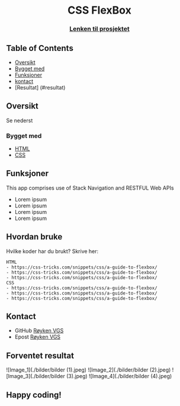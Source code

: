 
<h1 align="center">CSS FlexBox</h1>
<div align="center">
  <h3>
    <a href="https://github.com/roykenvgs/jegvetikke">
      Lenken til prosjektet
    </a>
  </h3>
</div>

<!-- TABLE OF CONTENTS -->

## Table of Contents

- [Oversikt](#oversikt)
- [Bygget med](#bygget-med)
- [Funksjoner](#funksjoner)
- [kontact](#kontact)
- [Resultat] (#resultat)

<!-- OVERVIEW -->
## Oversikt
Se nederst

### Bygget med
- [HTML](https://www.w3schools.com/html/)
- [CSS](https://www.w3schools.com/css/default.asp)

## Funksjoner
This app comprises use of Stack Navigation and RESTFUL Web APIs
- Lorem ipsum 
- Lorem ipsum 
- Lorem ipsum 
- Lorem ipsum 

## Hvordan bruke
Hvilke koder har du brukt? Skrive her:

```
HTML 
- https://css-tricks.com/snippets/css/a-guide-to-flexbox/
- https://css-tricks.com/snippets/css/a-guide-to-flexbox/
- https://css-tricks.com/snippets/css/a-guide-to-flexbox/
CSS 
- https://css-tricks.com/snippets/css/a-guide-to-flexbox/
- https://css-tricks.com/snippets/css/a-guide-to-flexbox/
- https://css-tricks.com/snippets/css/a-guide-to-flexbox/

```

## Kontact
- GitHub [Røyken VGS](https://github.com/roykenvgs)
- Epost [Røyken VGS](mailto:test@gmail.com)

## Forventet resultat

![Image_1](./bilder/bilder (1).jpeg)
![Image_2](./bilder/bilder (2).jpeg)
![Image_3](./bilder/bilder (3).jpeg)
![Image_4](./bilder/bilder (4).jpeg)


## Happy coding!